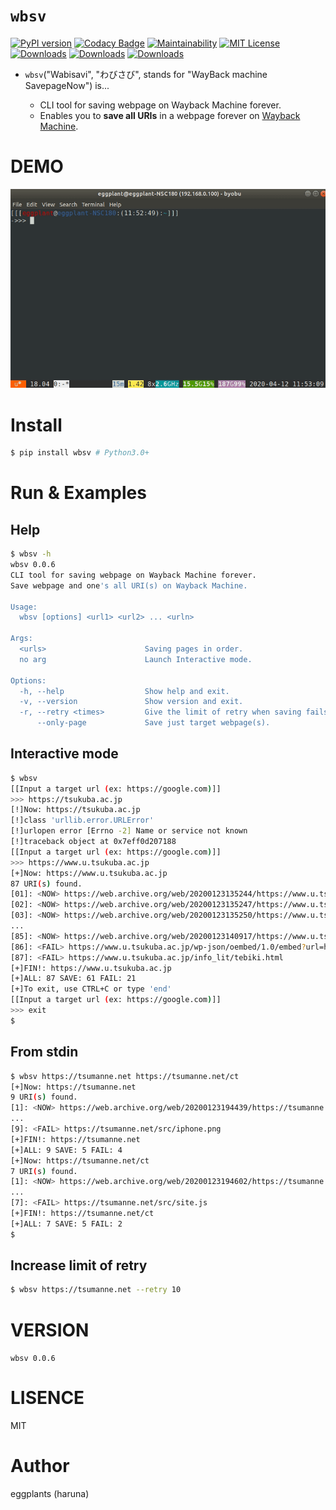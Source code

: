# `wbsv`

[![PyPI version](https://badge.fury.io/py/wbsv.svg)](https://badge.fury.io/py/wbsv) [![Codacy Badge](https://api.codacy.com/project/badge/Grade/3721b14865f34217ab912c9afd364b9b)](https://www.codacy.com/manual/eggplants/wbsv-cli?utm_source=github.com&amp;utm_medium=referral&amp;utm_content=eggplants/wbsv-cli&amp;utm_campaign=Badge_Grade) [![Maintainability](https://api.codeclimate.com/v1/badges/ce84fc17ef2b182eda26/maintainability)](https://codeclimate.com/github/eggplants/wbsv-cli/maintainability) [![MIT License](http://img.shields.io/badge/license-MIT-blue.svg?style=flat)](LICENSE)
[![Downloads](https://pepy.tech/badge/wbsv)](https://pepy.tech/project/wbsv) [![Downloads](https://pepy.tech/badge/wbsv/month)](https://pepy.tech/project/wbsv/month) [![Downloads](https://pepy.tech/badge/wbsv/week)](https://pepy.tech/project/wbsv/week)

- `wbsv`("Wabisavi", "わびさび", stands for "WayBack machine SavepageNow") is...

  - CLI tool for saving webpage on Wayback Machine forever.
  - Enables you to **save all URIs** in a webpage forever on [Wayback Machine](https://archive.org/web/).

# DEMO

![demo.gif](https://raw.githubusercontent.com/eggplants/wbsv-cli/master/demo.gif)

# Install

```bash
$ pip install wbsv # Python3.0+
```

# Run & Examples

## Help

```bash
$ wbsv -h
wbsv 0.0.6
CLI tool for saving webpage on Wayback Machine forever.
Save webpage and one's all URI(s) on Wayback Machine.

Usage:
  wbsv [options] <url1> <url2> ... <urln>

Args:
  <urls>                      Saving pages in order.
  no arg                      Launch Interactive mode.

Options:
  -h, --help                  Show help and exit.
  -v, --version               Show version and exit.
  -r, --retry <times>         Give the limit of retry when saving fails.
      --only-page             Save just target webpage(s).
```

## Interactive mode

```bash
$ wbsv
[[Input a target url (ex: https://google.com)]]
>>> https://tsukuba.ac.jp
[!]Now: https://tsukuba.ac.jp
[!]class 'urllib.error.URLError'
[!]urlopen error [Errno -2] Name or service not known
[!]traceback object at 0x7eff0d207188
[[Input a target url (ex: https://google.com)]]
>>> https://www.u.tsukuba.ac.jp
[+]Now: https://www.u.tsukuba.ac.jp
87 URI(s) found.
[01]: <NOW> https://web.archive.org/web/20200123135244/https://www.u.tsukuba.ac.jp/20180622terminals/
[02]: <NOW> https://web.archive.org/web/20200123135247/https://www.u.tsukuba.ac.jp/
[03]: <NOW> https://web.archive.org/web/20200123135250/https://www.u.tsukuba.ac.jp/anti-virus/
...
[85]: <NOW> https://web.archive.org/web/20200123140917/https://www.u.tsukuba.ac.jp/snapshot/
[86]: <FAIL> https://www.u.tsukuba.ac.jp/wp-json/oembed/1.0/embed?url=https%3A%2F%2Fwww.u.tsukuba.ac.jp%2F&format=xml
[87]: <FAIL> https://www.u.tsukuba.ac.jp/info_lit/tebiki.html
[+]FIN!: https://www.u.tsukuba.ac.jp
[+]ALL: 87 SAVE: 61 FAIL: 21
[+]To exit, use CTRL+C or type 'end'
[[Input a target url (ex: https://google.com)]]
>>> exit
$
```

## From stdin

```bash
$ wbsv https://tsumanne.net https://tsumanne.net/ct
[+]Now: https://tsumanne.net
9 URI(s) found.
[1]: <NOW> https://web.archive.org/web/20200123194439/https://tsumanne.net
...
[9]: <FAIL> https://tsumanne.net/src/iphone.png
[+]FIN!: https://tsumanne.net
[+]ALL: 9 SAVE: 5 FAIL: 4
[+]Now: https://tsumanne.net/ct
7 URI(s) found.
[1]: <NOW> https://web.archive.org/web/20200123194602/https://tsumanne.net/ct/?cat=&of=25
...
[7]: <FAIL> https://tsumanne.net/src/site.js
[+]FIN!: https://tsumanne.net/ct
[+]ALL: 7 SAVE: 5 FAIL: 2
$
```

## Increase limit of retry
```bash
$ wbsv https://tsumanne.net --retry 10
```

# VERSION

`wbsv 0.0.6`

# LISENCE
MIT

# Author
eggplants (haruna)
